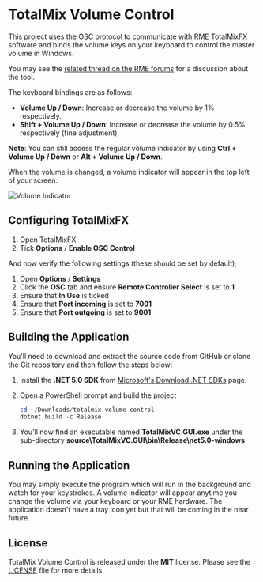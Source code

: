 # TotalMix Volume Control

This project uses the OSC protocol to communicate with RME TotalMixFX software and binds
the volume keys on your keyboard to control the master volume in Windows.

You may see the [related thread on the RME forums](https://forum.rme-audio.de/viewtopic.php?pid=174137)
for a discussion about the tool.

The keyboard bindings are as follows:

* **Volume Up / Down**: Increase or decrease the volume by 1% respectively.
* **Shift + Volume Up / Down**: Increase or decrease the volume by 0.5% respectively
  (fine adjustment).

**Note**: You can still access the regular volume indicator by using **Ctrl + Volume Up / Down**
or **Alt + Volume Up / Down**.

When the volume is changed, a volume indicator will appear in the top left of your screen:

![Volume Indicator](https://raw.githubusercontent.com/fgimian/totalmix-volume-control/main/images/VolumeIndicator.png)

## Configuring TotalMixFX

1. Open TotalMixFX
2. Tick **Options** / **Enable OSC Control**

And now verify the following settings (these should be set by default);

1. Open **Options** / **Settings**
2. Click the **OSC** tab and ensure **Remote Controller Select** is set to **1**
3. Ensure that **In Use** is ticked
4. Ensure that **Port incoming** is set to **7001**
5. Ensure that **Port outgoing** is set to **9001**

## Building the Application

You'll need to download and extract the source code from GitHub or clone the Git repository
and then follow the steps below:

1. Install the **.NET 5.0 SDK** from
   [Microsoft's Download .NET SDKs](https://dotnet.microsoft.com/download/visual-studio-sdks)
   page.
2. Open a PowerShell prompt and build the project

    ```powershell
    cd ~/Downloads/totalmix-volume-control
    dotnet build -c Release
    ```

3. You'll now find an executable named **TotalMixVC.GUI.exe** under the sub-directory
   **source\TotalMixVC.GUI\bin\Release\net5.0-windows** 

## Running the Application

You may simply execute the program which will run in the background and watch for your keystrokes.
A volume indicator will appear anytime you change the volume via your keyboard or your RME
hardware.  The application doesn't have a tray icon yet but that will be coming in the near
future.

## License

TotalMix Volume Control is released under the **MIT** license. Please see the
[LICENSE](https://github.com/fgimian/totalmix-volume-control/blob/main/LICENSE) file for more
details.
